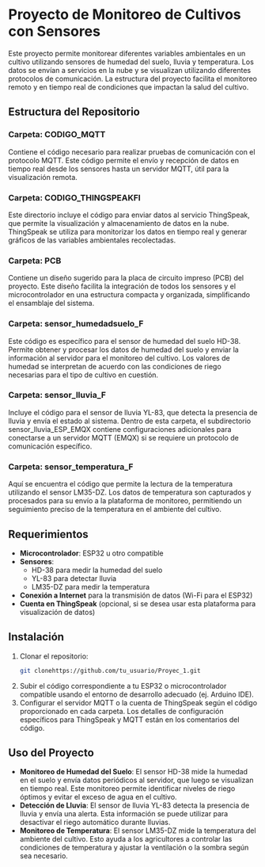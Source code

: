# Proyecto de Monitoreo de Cultivos con Sensores
Este proyecto permite monitorear diferentes variables ambientales en un cultivo utilizando sensores de humedad del suelo, lluvia y temperatura. Los datos se envían a servicios en la nube y se visualizan utilizando diferentes protocolos de comunicación. La estructura del proyecto facilita el monitoreo remoto y en tiempo real de condiciones que impactan la salud del cultivo.

## Estructura del Repositorio
### Carpeta: CODIGO_MQTT
Contiene el código necesario para realizar pruebas de comunicación con el protocolo MQTT. Este código permite el envío y recepción de datos en tiempo real desde los sensores hasta un servidor MQTT, útil para la visualización remota.

### Carpeta: CODIGO_THINGSPEAKFI
Este directorio incluye el código para enviar datos al servicio ThingSpeak, que permite la visualización y almacenamiento de datos en la nube. ThingSpeak se utiliza para monitorizar los datos en tiempo real y generar gráficos de las variables ambientales recolectadas.

### Carpeta: PCB
Contiene un diseño sugerido para la placa de circuito impreso (PCB) del proyecto. Este diseño facilita la integración de todos los sensores y el microcontrolador en una estructura compacta y organizada, simplificando el ensamblaje del sistema.

### Carpeta: sensor_humedadsuelo_F
Este código es específico para el sensor de humedad del suelo HD-38. Permite obtener y procesar los datos de humedad del suelo y enviar la información al servidor para el monitoreo del cultivo. Los valores de humedad se interpretan de acuerdo con las condiciones de riego necesarias para el tipo de cultivo en cuestión.

### Carpeta: sensor_lluvia_F
Incluye el código para el sensor de lluvia YL-83, que detecta la presencia de lluvia y envía el estado al sistema. Dentro de esta carpeta, el subdirectorio sensor_lluvia_ESP_EMQX contiene configuraciones adicionales para conectarse a un servidor MQTT (EMQX) si se requiere un protocolo de comunicación específico.

### Carpeta: sensor_temperatura_F
Aquí se encuentra el código que permite la lectura de la temperatura utilizando el sensor LM35-DZ. Los datos de temperatura son capturados y procesados para su envío a la plataforma de monitoreo, permitiendo un seguimiento preciso de la temperatura en el ambiente del cultivo.

## Requerimientos
- **Microcontrolador**: ESP32 u otro compatible
- **Sensores**:
  - HD-38 para medir la humedad del suelo
  - YL-83 para detectar lluvia
  - LM35-DZ para medir la temperatura
- **Conexión a Internet** para la transmisión de datos (Wi-Fi para el ESP32)
- **Cuenta en ThingSpeak** (opcional, si se desea usar esta plataforma para visualización de datos)

## Instalación
1. Clonar el repositorio:
   ```bash
   git clonehttps://github.com/tu_usuario/Proyec_1.git
   ```
2. Subir el código correspondiente a tu ESP32 o microcontrolador compatible usando el entorno de desarrollo adecuado (ej. Arduino IDE).
3. Configurar el servidor MQTT o la cuenta de ThingSpeak según el código proporcionado en cada carpeta. Los detalles de configuración específicos para ThingSpeak y MQTT están en los comentarios del código.

## Uso del Proyecto
- **Monitoreo de Humedad del Suelo**: El sensor HD-38 mide la humedad en el suelo y envía datos periódicos al servidor, que luego se visualizan en tiempo real. Este monitoreo permite identificar niveles de riego óptimos y evitar el exceso de agua en el cultivo.
- **Detección de Lluvia**: El sensor de lluvia YL-83 detecta la presencia de lluvia y envía una alerta. Esta información se puede utilizar para desactivar el riego automático durante lluvias.
- **Monitoreo de Temperatura**: El sensor LM35-DZ mide la temperatura del ambiente del cultivo. Esto ayuda a los agricultores a controlar las condiciones de temperatura y ajustar la ventilación o la sombra según sea necesario.
